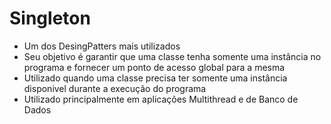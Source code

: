 # Singleton
* Um dos DesingPatters mais utilizados 
* Seu objetivo é garantir que uma classe tenha somente uma instância no programa e fornecer um ponto de acesso global para a mesma 
* Utilizado quando uma classe precisa ter somente uma instância disponivel durante a execução do programa
* Utilizado principalmente em aplicações Multithread e de Banco de Dados
